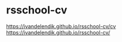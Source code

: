 # rsschool-cv

https://ivandelendik.github.io/rsschool-cv/cv <br>
https://ivandelendik.github.io/rsschool-cv/
